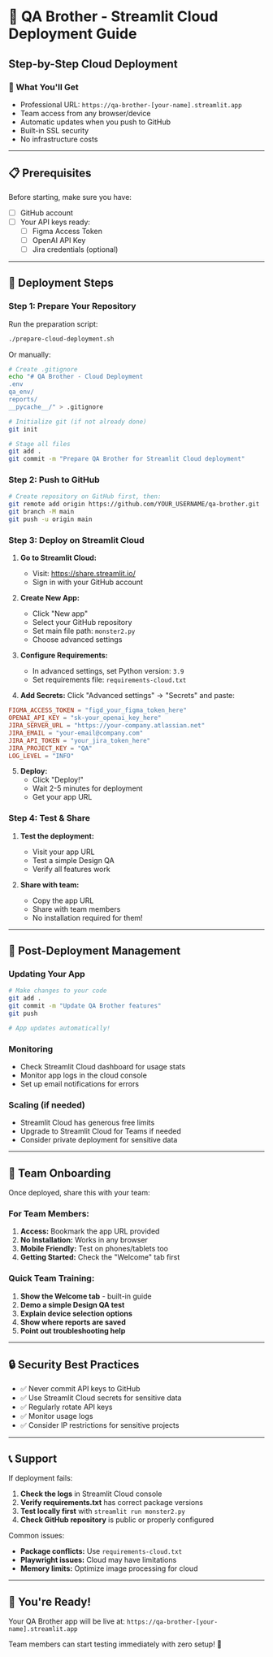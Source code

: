 # 🚀 QA Brother - Streamlit Cloud Deployment Guide

## Step-by-Step Cloud Deployment

### 🎯 What You'll Get
- Professional URL: `https://qa-brother-[your-name].streamlit.app`
- Team access from any browser/device
- Automatic updates when you push to GitHub
- Built-in SSL security
- No infrastructure costs

---

## 📋 Prerequisites

Before starting, make sure you have:
- [ ] GitHub account
- [ ] Your API keys ready:
  - [ ] Figma Access Token
  - [ ] OpenAI API Key  
  - [ ] Jira credentials (optional)

---

## 🏁 Deployment Steps

### Step 1: Prepare Your Repository

Run the preparation script:
```bash
./prepare-cloud-deployment.sh
```

Or manually:
```bash
# Create .gitignore
echo "# QA Brother - Cloud Deployment
.env
qa_env/
reports/
__pycache__/" > .gitignore

# Initialize git (if not already done)
git init

# Stage all files
git add .
git commit -m "Prepare QA Brother for Streamlit Cloud deployment"
```

### Step 2: Push to GitHub

```bash
# Create repository on GitHub first, then:
git remote add origin https://github.com/YOUR_USERNAME/qa-brother.git
git branch -M main
git push -u origin main
```

### Step 3: Deploy on Streamlit Cloud

1. **Go to Streamlit Cloud:**
   - Visit: https://share.streamlit.io/
   - Sign in with your GitHub account

2. **Create New App:**
   - Click "New app"
   - Select your GitHub repository
   - Set main file path: `monster2.py`
   - Choose advanced settings

3. **Configure Requirements:**
   - In advanced settings, set Python version: `3.9`
   - Set requirements file: `requirements-cloud.txt`

4. **Add Secrets:**
   Click "Advanced settings" → "Secrets" and paste:

```toml
FIGMA_ACCESS_TOKEN = "figd_your_figma_token_here"
OPENAI_API_KEY = "sk-your_openai_key_here"
JIRA_SERVER_URL = "https://your-company.atlassian.net"
JIRA_EMAIL = "your-email@company.com"
JIRA_API_TOKEN = "your_jira_token_here"
JIRA_PROJECT_KEY = "QA"
LOG_LEVEL = "INFO"
```

5. **Deploy:**
   - Click "Deploy!"
   - Wait 2-5 minutes for deployment
   - Get your app URL

### Step 4: Test & Share

1. **Test the deployment:**
   - Visit your app URL
   - Test a simple Design QA
   - Verify all features work

2. **Share with team:**
   - Copy the app URL
   - Share with team members
   - No installation required for them!

---

## 🔧 Post-Deployment Management

### Updating Your App
```bash
# Make changes to your code
git add .
git commit -m "Update QA Brother features"
git push

# App updates automatically!
```

### Monitoring
- Check Streamlit Cloud dashboard for usage stats
- Monitor app logs in the cloud console
- Set up email notifications for errors

### Scaling (if needed)
- Streamlit Cloud has generous free limits
- Upgrade to Streamlit Cloud for Teams if needed
- Consider private deployment for sensitive data

---

## 🎯 Team Onboarding

Once deployed, share this with your team:

### For Team Members:
1. **Access:** Bookmark the app URL provided
2. **No Installation:** Works in any browser
3. **Mobile Friendly:** Test on phones/tablets too
4. **Getting Started:** Check the "Welcome" tab first

### Quick Team Training:
1. **Show the Welcome tab** - built-in guide
2. **Demo a simple Design QA test**
3. **Explain device selection options**
4. **Show where reports are saved**
5. **Point out troubleshooting help**

---

## 🔒 Security Best Practices

- ✅ Never commit API keys to GitHub
- ✅ Use Streamlit Cloud secrets for sensitive data
- ✅ Regularly rotate API keys
- ✅ Monitor usage logs
- ✅ Consider IP restrictions for sensitive projects

---

## 📞 Support

If deployment fails:

1. **Check the logs** in Streamlit Cloud console
2. **Verify requirements.txt** has correct package versions
3. **Test locally first** with `streamlit run monster2.py`
4. **Check GitHub repository** is public or properly configured

Common issues:
- **Package conflicts:** Use `requirements-cloud.txt`
- **Playwright issues:** Cloud may have limitations
- **Memory limits:** Optimize image processing for cloud

---

## 🎉 You're Ready!

Your QA Brother app will be live at:
`https://qa-brother-[your-name].streamlit.app`

Team members can start testing immediately with zero setup! 🚀
